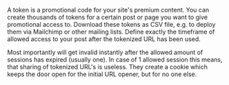 A token is a promotional code for your site's premium content. You can create
thousands of tokens for a certain post or page you want to give promotional
access to. Download these tokens as CSV file, e.g. to deploy them via Mailchimp
or other mailing lists. Define exactly the timeframe of allowed access to your
post after the tokenized URL has been used.

Most importantly will get invalid instantly after the allowed amount of sessions
has expired (usually one). In case of 1 allowed session this means, that sharing
of tokenized URL's is useless. They create a cookie which keeps the door open
for the initial URL opener, but for no one else.

